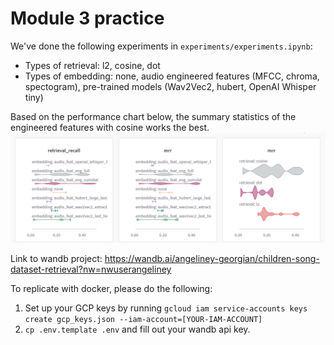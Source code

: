 # Module 3 practice 

We've done the following experiments in `experiments/experiments.ipynb`:
- Types of retrieval: l2, cosine, dot
- Types of embedding: none, audio engineered features (MFCC, chroma, spectogram), pre-trained models (Wav2Vec2, hubert, OpenAI Whisper tiny)

Based on the performance chart below, the summary statistics of the engineered features with cosine works the best.
![performance](./experiments_performance.png)

Link to wandb project: https://wandb.ai/angeliney-georgian/children-song-dataset-retrieval?nw=nwuserangeliney 

To replicate with docker, please do the following:
1. Set up your GCP keys by running `gcloud iam service-accounts keys create gcp_keys.json --iam-account=[YOUR-IAM-ACCOUNT]`
2. `cp .env.template .env` and fill out your wandb api key.